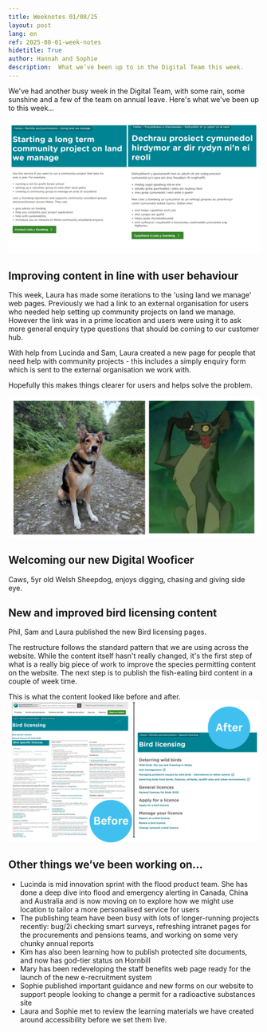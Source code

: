 ```yaml
---
title: Weeknotes 01/08/25
layout: post
lang: en
ref: 2025-08-01-week-notes
hidetitle: True
author: Hannah and Sophie
description:  What we’ve been up to in the Digital Team this week.  
---
```

We've had another busy week in the Digital Team, with some rain, some sunshine and a few of the team on annual leave. Here's what we've been up to this week…
![A screenshot showing the new webpage changes in English and Welsh](https://github.com/nrw-digital/week-notes/blob/07ea53c3f82449ec3a0495f68cc06e1d39f09227/images/photo%20for%20weeknotes.jpg?raw=true)

## Improving content in line with user behaviour 
 
This week, Laura has made some iterations to the 'using land we manage' web pages. Previously we had a link to an external organisation for users who needed help setting up community projects on land we manage. However the link was in a prime location and users were using it to ask more general enquiry type questions that should be coming to our customer hub.  
 
With help from Lucinda and Sam, Laura created a new page for people that need help with community projects - this includes a simply enquiry form which is sent to the external organisation we work with. 

Hopefully this makes things clearer for users and helps solve the problem. 

![A photo of a cute collie mix next to Ed the hyena from the Lion King](https://github.com/nrw-digital/week-notes/blob/07ea53c3f82449ec3a0495f68cc06e1d39f09227/images/photo%20for%20weeknotes%20(1).jpg?raw=true)

## Welcoming our new Digital Wooficer  

Caws, 5yr old Welsh Sheepdog, enjoys digging, chasing and giving side eye.


## New and improved bird licensing content 
 
Phil, Sam and Laura published the new Bird licensing pages. 

The restructure follows the standard pattern that we are using across the website. While the content itself hasn't really changed, it's the first step of what is a really big piece of work to improve the species permitting content on the website. The next step is to publish the fish-eating bird content in a couple of week time.  

This is what the content looked like before and after. 
 
![The bird licensing content restructured with natural headings to break up topic groups]( https://github.com/nrw-digital/week-notes/blob/07ea53c3f82449ec3a0495f68cc06e1d39f09227/images/photo%20for%20weeknotes.png?raw=true)

## Other things we’ve been working on…

+ Lucinda is mid innovation sprint with the flood product team. She has done a deep dive into flood and emergency alerting in Canada, China and Australia and is now moving on to explore how we might use location to tailor a more personalised service for users 
+ The publishing team have been busy with lots of longer-running projects recently: bug/2i checking smart surveys, refreshing intranet pages for the procurements and pensions teams, and working on some very chunky annual reports
+ Kim has also been learning how to publish protected site documents, and now has god-tier status on Hornbill 
+ Mary has been redeveloping the staff benefits web page ready for the launch of the new e-recruitment system
+ Sophie published important guidance and new forms on our website to support people looking to change a permit for a radioactive substances site
+ Laura and Sophie met to review the learning materials we have created around accessibility before we set them live.

